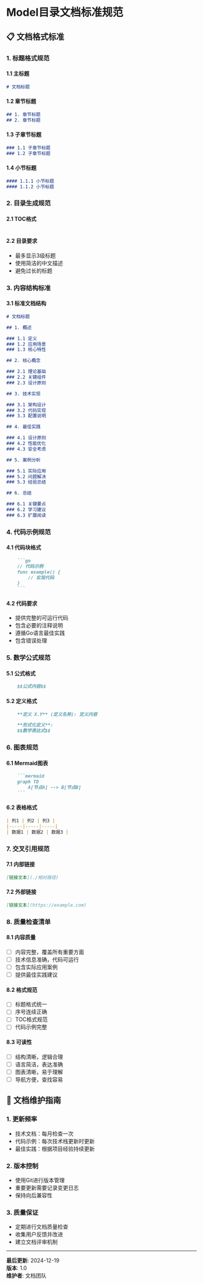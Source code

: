 # Model目录文档标准规范

## 📋 文档格式标准

### 1. 标题格式规范

#### 1.1 主标题

```markdown
# 文档标题
```

#### 1.2 章节标题

```markdown
## 1. 章节标题
## 2. 章节标题
```

#### 1.3 子章节标题

```markdown
### 1.1 子章节标题
### 1.2 子章节标题
```

#### 1.4 小节标题

```markdown
#### 1.1.1 小节标题
#### 1.1.2 小节标题
```

### 2. 目录生成规范

#### 2.1 TOC格式

```markdown

```

#### 2.2 目录要求

- 最多显示3级标题
- 使用简洁的中文描述
- 避免过长的标题

### 3. 内容结构标准

#### 3.1 标准文档结构

```markdown
# 文档标题

## 1. 概述

### 1.1 定义
### 1.2 应用场景
### 1.3 核心特性

## 2. 核心概念

### 2.1 理论基础
### 2.2 关键组件
### 2.3 设计原则

## 3. 技术实现

### 3.1 架构设计
### 3.2 代码实现
### 3.3 配置说明

## 4. 最佳实践

### 4.1 设计原则
### 4.2 性能优化
### 4.3 安全考虑

## 5. 案例分析

### 5.1 实际应用
### 5.2 问题解决
### 5.3 经验总结

## 6. 总结

### 6.1 关键要点
### 6.2 学习建议
### 6.3 扩展阅读
```

### 4. 代码示例规范

#### 4.1 代码块格式

```markdown
    ```go
    // 代码示例
    func example() {
        // 实现代码
    }
    ```

```

#### 4.2 代码要求

- 提供完整的可运行代码
- 包含必要的注释说明
- 遵循Go语言最佳实践
- 包含错误处理

### 5. 数学公式规范

#### 5.1 公式格式

```markdown
    $$公式内容$$
```

#### 5.2 定义格式

```markdown
    **定义 X.Y** (定义名称): 定义内容

    **形式化定义**:
    $$数学表达式$$
```

### 6. 图表规范

#### 6.1 Mermaid图表

```markdown
    ```mermaid
    graph TD
        A[节点A] --> B[节点B]
    ```

```

#### 6.2 表格格式

```markdown
| 列1 | 列2 | 列3 |
|-----|-----|-----|
| 数据1 | 数据2 | 数据3 |
```

### 7. 交叉引用规范

#### 7.1 内部链接

```markdown
[链接文本](./相对路径)
```

#### 7.2 外部链接

```markdown
[链接文本](https://example.com)
```

### 8. 质量检查清单

#### 8.1 内容质量

- [ ] 内容完整，覆盖所有重要方面
- [ ] 技术信息准确，代码可运行
- [ ] 包含实际应用案例
- [ ] 提供最佳实践建议

#### 8.2 格式规范

- [ ] 标题格式统一
- [ ] 序号连续正确
- [ ] TOC格式规范
- [ ] 代码示例完整

#### 8.3 可读性

- [ ] 结构清晰，逻辑合理
- [ ] 语言简洁，表达准确
- [ ] 图表清晰，易于理解
- [ ] 导航方便，查找容易

## 📝 文档维护指南

### 1. 更新频率

- 技术文档：每月检查一次
- 代码示例：每次技术栈更新时更新
- 最佳实践：根据项目经验持续更新

### 2. 版本控制

- 使用Git进行版本管理
- 重要更新需要记录变更日志
- 保持向后兼容性

### 3. 质量保证

- 定期进行文档质量检查
- 收集用户反馈并改进
- 建立文档评审机制

---

**最后更新**: 2024-12-19  
**版本**: 1.0  
**维护者**: 文档团队
